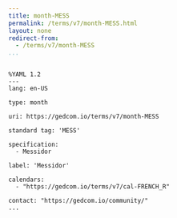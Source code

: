 ```yaml
---
title: month-MESS
permalink: /terms/v7/month-MESS.html
layout: none
redirect-from:
  - /terms/v7/month-MESS
...
```


```

%YAML 1.2
---
lang: en-US

type: month

uri: https://gedcom.io/terms/v7/month-MESS

standard tag: 'MESS'

specification:
  - Messidor

label: 'Messidor'

calendars:
  - "https://gedcom.io/terms/v7/cal-FRENCH_R"

contact: "https://gedcom.io/community/"
...

```

